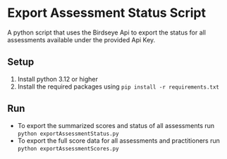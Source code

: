 # Export Assessment Status Script
A python script that uses the Birdseye Api to export the status for all assessments available under the provided Api Key. 

## Setup
1. Install python 3.12 or higher
2. Install the required packages using `pip install -r requirements.txt`

## Run
- To export the summarized scores and status of all assessments run `python exportAssessmentStatus.py`
- To export the full score data for all assessments and practitioners run `python exportAssessmentScores.py`
